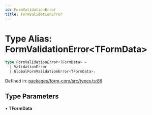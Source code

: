 ```yaml
---
id: FormValidationError
title: FormValidationError
---
```


<!-- DO NOT EDIT: this page is autogenerated from the type comments -->

# Type Alias: FormValidationError\<TFormData\>

```ts
type FormValidationError<TFormData> =
  | ValidationError
  | GlobalFormValidationError<TFormData>;
```

Defined in: [packages/form-core/src/types.ts:86](https://github.com/TanStack/form/blob/main/packages/form-core/src/types.ts#L86)

## Type Parameters

• **TFormData**
